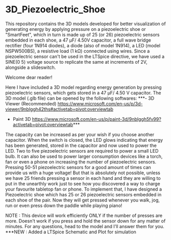 # 3D_Piezoelectric_Shoe
This repository contains the 3D models developed for better visualization of generating energy by applying pressure on a piezoelectric shoe or "SmartFeet", which in turn is made up of 25 (or 26) piezoelectric sensors embedded in each shoe, a 47 μF/ 4.50V capacitor, a full wave bridge rectifier (four 1N914 diodes), a diode (also of model 1N914), a LED (model NSPW500BS), a resistive load (1 kΩ) connected using wires. Since a piezoelectric sensor can't be used in the LTSpice directive, we have used a SINE(0 5) voltage source to replicate the same at increments of 2V, alongside a slideswitch. 

Welcome dear reader!

Here I have included a 3D model regarding energy generation by pressing piezoelectric sensors, which gets stored in a 47 μF/ 4.50 V capacitor. The 3D model (.glb file) can be opened by the following softwares:
***- 3D Viewer (Recommended) https://www.microsoft.com/en-us/p/3d-viewer/9nblggh42ths#activetab=pivot:overviewtab
- Paint 3D https://www.microsoft.com/en-us/p/paint-3d/9nblggh5fv99?activetab=pivot:overviewtab***

The capacity can be increased as per your wish if you choose another capacitor. When the switch is closed, the LED glows indicating that energy has been generated, stored in the capacitor and now used to power the LED. Two to five piezoelectric sensors are required to power a small LED bulb. It can also be used to power larger consumption devices like a torch, fan or even a phone on increasing the number of piezoelectric sensors. 
Pressing 50-51 piezoelectric sensors for a good amount of times can provide us with a huge voltage! But that is absolutely not possible, unless we have 25 friends pressing a sensor in each hand and they are willing to put in the unearthly work just to see how you discovered a way to charge your favourite tabletop fan or phone.
To implement that, I have designed a Piezoelectric shoe which has 25 or 26 piezoelectric sensors embedded in each shoe of the pair. Now they will get pressed whenever you walk, jog, run or even press down the paddle while playing piano! 

NOTE : This device will work efficiently ONLY if the number of presses are more. Doesn't work if you press and hold the sensor down for any matter of minutes. For any questions, head to the model and I'll answer them for you.
***NEW : Added a LTSpice Schematic and Plot for simulation 
